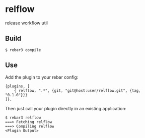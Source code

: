 relflow
=====

release workflow util

Build
-----

    $ rebar3 compile

Use
---

Add the plugin to your rebar config:

    {plugins, [
        { relflow, ".*", {git, "git@host:user/relflow.git", {tag, "0.1.0"}}}
    ]}.

Then just call your plugin directly in an existing application:


    $ rebar3 relflow
    ===> Fetching relflow
    ===> Compiling relflow
    <Plugin Output>

